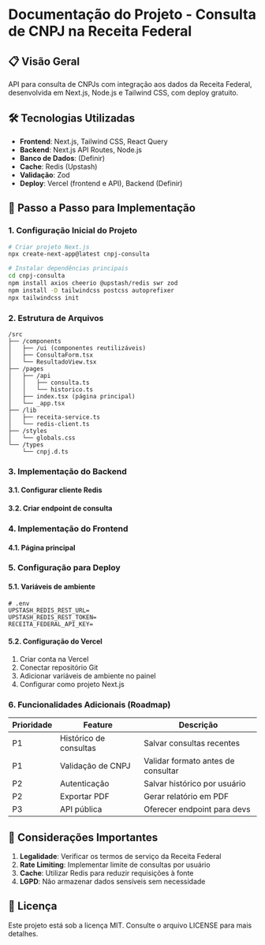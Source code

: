 # Documentação do Projeto - Consulta de CNPJ na Receita Federal

## 📋 Visão Geral

API para consulta de CNPJs com integração aos dados da Receita Federal,
desenvolvida em Next.js, Node.js e Tailwind CSS, com deploy gratuito.

## 🛠 Tecnologias Utilizadas

- **Frontend**: Next.js, Tailwind CSS, React Query
- **Backend**: Next.js API Routes, Node.js
- **Banco de Dados**: (Definir)
- **Cache**: Redis (Upstash)
- **Validação**: Zod
- **Deploy**: Vercel (frontend e API), Backend (Definir)

## 🚀 Passo a Passo para Implementação

### 1. Configuração Inicial do Projeto

```bash
# Criar projeto Next.js
npx create-next-app@latest cnpj-consulta

# Instalar dependências principais
cd cnpj-consulta
npm install axios cheerio @upstash/redis swr zod
npm install -D tailwindcss postcss autoprefixer
npx tailwindcss init
```

### 2. Estrutura de Arquivos

```
/src
├── /components
│   ├── /ui (componentes reutilizáveis)
│   ├── ConsultaForm.tsx
│   └── ResultadoView.tsx
├── /pages
│   ├── /api
│   │   ├── consulta.ts
│   │   └── historico.ts
│   ├── index.tsx (página principal)
│   └── _app.tsx
├── /lib
│   ├── receita-service.ts
│   └── redis-client.ts
├── /styles
│   └── globals.css
└── /types
    └── cnpj.d.ts
```

### 3. Implementação do Backend

#### 3.1. Configurar cliente Redis

#### 3.2. Criar endpoint de consulta

### 4. Implementação do Frontend

#### 4.1. Página principal

### 5. Configuração para Deploy

#### 5.1. Variáveis de ambiente

```env
# .env
UPSTASH_REDIS_REST_URL=
UPSTASH_REDIS_REST_TOKEN=
RECEITA_FEDERAL_API_KEY=
```

#### 5.2. Configuração do Vercel

1. Criar conta na Vercel
2. Conectar repositório Git
3. Adicionar variáveis de ambiente no painel
4. Configurar como projeto Next.js

### 6. Funcionalidades Adicionais (Roadmap)

| Prioridade | Feature                | Descrição                          |
| ---------- | ---------------------- | ---------------------------------- |
| P1         | Histórico de consultas | Salvar consultas recentes          |
| P1         | Validação de CNPJ      | Validar formato antes de consultar |
| P2         | Autenticação           | Salvar histórico por usuário       |
| P2         | Exportar PDF           | Gerar relatório em PDF             |
| P3         | API pública            | Oferecer endpoint para devs        |

## 📌 Considerações Importantes

1. **Legalidade**: Verificar os termos de serviço da Receita Federal
2. **Rate Limiting**: Implementar limite de consultas por usuário
3. **Cache**: Utilizar Redis para reduzir requisições à fonte
4. **LGPD**: Não armazenar dados sensíveis sem necessidade

## 📄 Licença

Este projeto está sob a licença MIT. Consulte o arquivo LICENSE para mais
detalhes.
